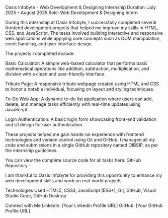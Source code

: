 Oasis Infobyte - Web Development & Designing Internship
Duration: July 2025 – August 2025
Role: Web Development & Designing Intern

During this internship at Oasis Infobyte, I successfully completed several frontend development projects that helped me improve my skills in HTML, CSS, and JavaScript. The tasks involved building interactive and responsive web applications while applying core concepts such as DOM manipulation, event handling, and user interface design.

The projects I completed include:

Basic Calculator: A simple web-based calculator that performs basic mathematical operations like addition, subtraction, multiplication, and division with a clean and user-friendly interface.

Tribute Page: A responsive tribute webpage created using HTML and CSS to honor a notable individual, focusing on layout and styling techniques.

To-Do Web App: A dynamic to-do list application where users can add, delete, and manage tasks efficiently with real-time updates using JavaScript.

Login Authentication: A basic login form showcasing front-end validation and UI design for user authentication.

These projects helped me gain hands-on experience with frontend technologies and version control using Git and GitHub. I managed all my code and submissions in a single GitHub repository named OIBSIP, as per the internship guidelines.

You can view the complete source code for all tasks here:
GitHub Repository - 

I am thankful to Oasis Infobyte for providing this opportunity to enhance my web development skills and work on real-world projects.

Technologies Used
HTML5, CSS3, JavaScript (ES6+), Git, GitHub, Visual Studio Code, GitHub Desktop

Connect with Me
LinkedIn: [Your LinkedIn Profile URL]
GitHub: [Your GitHub Profile URL]

